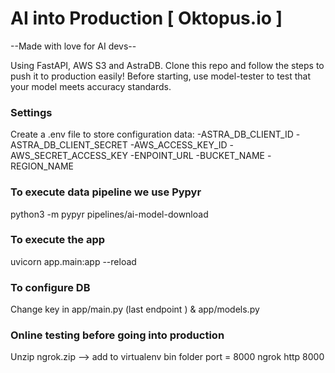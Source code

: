 # AI into Production [ Oktopus.io ]
--Made with love for AI devs--

Using FastAPI, AWS S3 and AstraDB.
Clone this repo and follow the steps to push it to production easily!
Before starting, use model-tester to test that your model meets accuracy standards. 

### Settings
Create a .env file to store configuration data:
-ASTRA_DB_CLIENT_ID
-ASTRA_DB_CLIENT_SECRET
-AWS_ACCESS_KEY_ID
-AWS_SECRET_ACCESS_KEY
-ENPOINT_URL
-BUCKET_NAME
-REGION_NAME

### To execute data pipeline we use Pypyr
python3 -m pypyr pipelines/ai-model-download

### To execute the app
uvicorn app.main:app --reload

### To configure DB
Change key in app/main.py (last endpoint ) & app/models.py

### Online testing before going into production
Unzip ngrok.zip --> add to virtualenv bin folder
port = 8000
ngrok http 8000 
